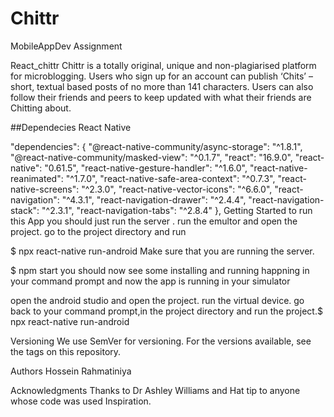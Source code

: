 # Chittr
MobileAppDev Assignment


React_chittr
Chittr is a totally original, unique and non-plagiarised platform for microblogging. Users who sign up for an account can publish ‘Chits’ – short, textual based posts of no more than 141 characters. Users can also follow their friends and peers to keep updated with what their friends are Chitting about.

##Dependecies React Native

"dependencies": {
    "@react-native-community/async-storage": "^1.8.1",
    "@react-native-community/masked-view": "^0.1.7",
    "react": "16.9.0",
    "react-native": "0.61.5",
    "react-native-gesture-handler": "^1.6.0",
    "react-native-reanimated": "^1.7.0",
    "react-native-safe-area-context": "^0.7.3",
    "react-native-screens": "^2.3.0",
    "react-native-vector-icons": "^6.6.0",
    "react-navigation": "^4.3.1",
    "react-navigation-drawer": "^2.4.4",
    "react-navigation-stack": "^2.3.1",
    "react-navigation-tabs": "^2.8.4"
  },
Getting Started
to run this App you should just run the server . run the emultor and open the project. go to the project directory and run

$ npx react-native run-android
Make sure that you are running the server.

$ npm start 
you should now see some installing and running happning in your command prompt and now the app is running in your simulator

open the android studio and open the project. run the virtual device. go back to your command prompt,in the project directory and run the project.$ npx react-native run-android

Versioning We use SemVer for versioning. For the versions available, see the tags on this repository.

Authors Hossein Rahmatiniya

Acknowledgments Thanks to Dr Ashley Williams and Hat tip to anyone whose code was used Inspiration.
